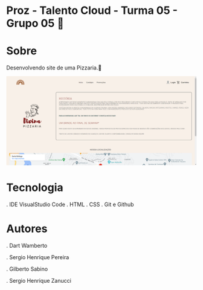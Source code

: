 # Proz - Talento Cloud - Turma 05 - Grupo 05 🧐

# Sobre

Desenvolvendo site de uma Pizzaria.🍕

![Alt text](<IMG/Pizzaria Divina - Google Chrome 12_10_2023 23_11_12.png>)

# Tecnologia

. IDE VisualStudio Code
. HTML
. CSS
. Git e Github

# Autores
. Dart Wamberto

. Sergio Henrique Pereira

. Gilberto Sabino

. Sergio Henrique Zanucci